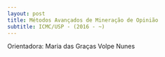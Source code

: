 ```yaml
---
layout: post
title: Métodos Avançados de Mineração de Opinião
subtitle: ICMC/USP - (2016 - ~)
---
```


Orientadora: Maria das Graças Volpe Nunes
